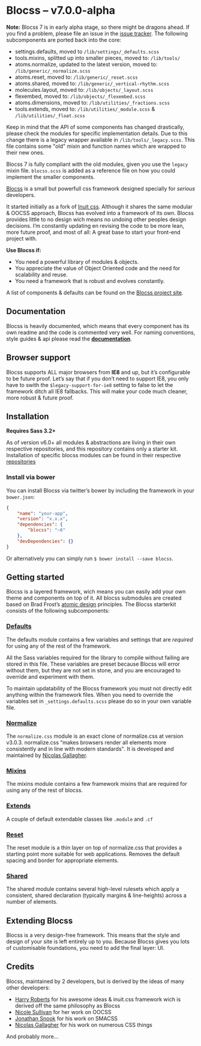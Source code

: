 # Blocss – v7.0.0-alpha

**Note:**
Blocss 7 is in early alpha stage, so there might be dragons ahead. If you find a problem, please file an issue in the [issue tracker](https://github.com/Blocss/blocss/issues).
The following subcomponents are ported back into the core:

* settings.defaults, moved to `/lib/settings/_defaults.scss`
* tools.mixins, splitted up into smaller pieces, moved to: `/lib/tools/`
* atoms.normalize, updated to the latest version, moved to: `/lib/generic/_normalize.scss`
* atoms.reset, moved to: `/lib/generic/_reset.scss`
* atoms.shared, moved to: `/lib/generic/_vertical-rhythm.scss`
* molecules.layout, moved to: `/lib/objects/_layout.scss`
* flexembed, moved to: `/lib/objects/_flexembed.scss`
* atoms.dimensions, moved to: `/lib/utilities/_fractions.scss`
* tools.extends, moved to: `/lib/utilities/_module.scss` & `/lib/utilities/_float.scss`

Keep in mind that the API of some components has changed drastically, please check the modules for specific implementation details.
Due to this change there is a legacy wrapper available in `/lib/tools/_legacy.scss`. This file contains some "old" mixin and function names which are wrapped to their new ones.

Blocss 7 is fully compliant with the old modules, given you use the `legacy` mixin file.
`blocss.scss` is added as a reference file on how you could implement the smaller components.

[Blocss](http://blocss.github.io/blocss) is a small but powerfull css framework designed specially for _serious_ developers.

It started initially as a fork of [Inuit css](https://github.com/csswizardry/inuit.css). Although it shares the same modular & OOCSS approach, Blocss has evolved into a framework of its own. Blocss provides little to no design wich means no undoing other peoples design decisions. I’m constantly updating en revising the code to be more lean, more future proof, and most of all: A great base to start your front-end project with.

**Use Blocss if:**

* You need a powerful library of modules & objects.
* You appreciate the value of Object Oriented code and the need for scalability
  and reuse.
* You need a framework that is robust and evolves constantly.

A list of components & defaults can be found on the [Blocss project site](http://blocss.github.io/blocss).

## Documentation
Blocss is heavily documented, which means that every component has its own readme and the code is commented very well. For naming conventions, style guides & api please read the **[documentation](doc/README.md)**.

## Browser support
Blocss supports ALL major browsers from **IE8** and up, but it’s configurable to be future proof. Let’s say that if you don’t need to support IE8, you only have to swith the `$legacy-support-for-ie8` setting to false to let the framework ditch all IE8 fallbacks. This will make your code much cleaner, more robust & future proof.

## Installation

**Requires Sass 3.2+**

As of version v6.0+ all modules & abstractions are living in their own respective repositories, and this repository contains only a starter kit. Installation of specific blocss modules can be found in their respective [repositories](https://github.com/Blocss)

### Install via bower
You can install Blocss via twitter’s bower by including the framework in your `bower.json`:

```json
{
    "name": "your-app",
    "version": "x.x.x",
    "dependencies": {
        "blocss": "~6"
    },
    "devDependencies": {}
}
```
Or alternatively you can simply run `$ bower install --save blocss`.

## Getting started
Blocss is a layered framework, wich means you can easily add your own theme and components on top of it. All blocss submodules are created based on Brad Frost’s
[atomic design](http://bradfrost.com/blog/post/atomic-web-design/) principles.
The Blocss starterkit consists of the following subcomponents:

### [Defaults](https://github.com/Blocss/settings.defaults)

The defaults module contains a few variables and settings that are _required_ for using any of the rest of the framework.

All the Sass variables required for the library to compile without failing are stored in this file. These variables are preset because Blocss will error without them, but they are not set in stone, and you are encouraged to override and experiment with them.

To maintain updatability of the Blocss framework you must not directly edit anything within the framework files.
When you need to override the variables set in `_settings.defaults.scss` please do so in your own variable file.

### [Normalize](https://github.com/Blocss/atoms.normalize)

The `normalize.css` module is an exact clone of normalize.css at version v3.0.3.
normalize.css <q>makes browsers render all elements more consistently and in
line with modern standards</q>. It is developed and maintained by [Nicolas
Gallagher](https://twitter.com/necolas).

### [Mixins](https://github.com/Blocss/tools.mixins)

The mixins module contains a few framework mixins that are required for using any of the rest of blocss.

### [Extends](https://github.com/Blocss/tools.extends)

A couple of default extendable classes like `.module` and `.cf`

### [Reset](https://github.com/Blocss/atoms.reset)

The reset module is a thin layer on top of normalize.css that provides a starting point more suitable for web applications. Removes the default spacing and border for appropriate elements.

### [Shared](https://github.com/Blocss/atoms.shared)

The shared module contains several high-level rulesets which apply a consistent, shared declaration (typically margins & line-heights) across a number of elements.


## Extending Blocss

Blocss is a very design-free framework. This means that the style and design
of your site is left entirely up to you.
Because Blocss gives you lots of customisable foundations, you need to add
the final layer: UI.


## Credits

Blocss, maintained by 2 developers, but is derived by the ideas of many other developers:

* [Harry Roberts](https://twitter.com/csswizardry) for his awesome ideas & inuit.css framework wich is derived off the same philosophy as Blocss
* [Nicole Sullivan](https://twitter.com/stubbornella) for her work on OOCSS
* [Jonathan Snook](https://twitter.com/snookca) for his work on SMACSS
* [Nicolas Gallagher](https://twitter.com/necolas) for his work on numerous CSS things

And probably more…
